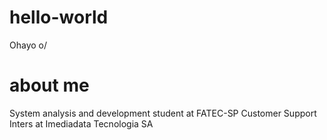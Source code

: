 # hello-world
Ohayo o/

# about me
System analysis and development student at FATEC-SP
Customer Support Inters at Imediadata Tecnologia SA
